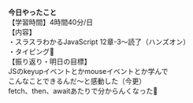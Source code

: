 **今日やったこと**<br>
【学習時間】4時間40分/日<br>
【内容】<br>
・スラスラわかるJavaScript  12章-3〜読了（ハンズオン）<br>
・タイピング🍦<br>
【振り返り・明日の目標】<br>
JSのkeyupイベントとかmouseイベントとか学んで<br>
こんなことできるんだ〜と感動した（今更）<br>
fetch、then、awaitあたりで分からんくなった🤯
